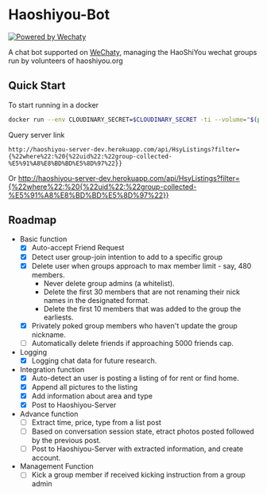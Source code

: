 # Haoshiyou-Bot

[![Powered by Wechaty](https://img.shields.io/badge/Powered%20By-Wechaty-green.svg)](https://github.com/wechaty/wechaty)

A chat bot supported on [WeChaty](http://blog.wechaty.io),
managing the HaoShiYou wechat groups run by volunteers of haoshiyou.org

## Quick Start
To start running in a docker

```bash
docker run --env CLOUDINARY_SECRET=$CLOUDINARY_SECRET -ti --volume="$(pwd)":/bot --rm zixia/wechaty main.ts
```


Query server link

`http://haoshiyou-server-dev.herokuapp.com/api/HsyListings?filter={%22where%22:%20{%22uid%22:%22group-collected-%E5%91%A8%E8%BD%BD%E5%8D%97%22}}`

Or http://haoshiyou-server-dev.herokuapp.com/api/HsyListings?filter={%22where%22:%20{%22uid%22:%22group-collected-%E5%91%A8%E8%BD%BD%E5%8D%97%22}}
 
 
## Roadmap

* Basic function 
  - [X] Auto-accept Friend Request
  - [X] Detect user group-join intention to add to a specific group
  - [X] Delete user when groups approach to max member limit - say, 480 members.
      - Never delete group admins (a whitelist).
      - Delete the first 30 members that are not renaming their nick names in the 
        designated format.
      - Delete the first 10 members that was added to the group the earliests.
  - [X] Privately poked group members who haven't update the group nickname.
  - [ ] Automatically delete friends if approaching 5000 friends cap. 

* Logging
  - [X] Logging chat data for future research.
 
* Integration function
  - [X] Auto-detect an user is posting a listing of for rent or find home.
  - [X] Append all pictures to the listing 
  - [X] Add information about area and type
  - [X] Post to Haoshiyou-Server

* Advance function
  - [ ] Extract time, price, type from a list post
  - [ ] Based on conversation session state, etract photos posted followed 
        by the previous post.
  - [ ] Post to Haoshiyou-Server with extracted information, and create account.

* Management Function
  - [ ] Kick a group member if received kicking instruction from a group admin
